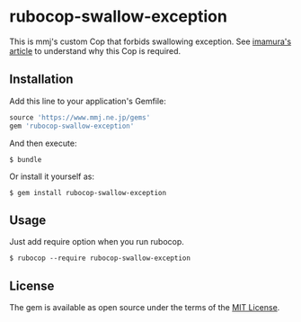 # rubocop-swallow-exception

This is mmj's custom Cop that forbids swallowing exception.
See [imamura's article](https://confluence.mmj.ne.jp/display/HAN/Do+not+swallow+exceptions)
to understand why this Cop is required.


## Installation

Add this line to your application's Gemfile:

```ruby
source 'https://www.mmj.ne.jp/gems'
gem 'rubocop-swallow-exception'
```

And then execute:

    $ bundle

Or install it yourself as:

    $ gem install rubocop-swallow-exception

## Usage

Just add require option when you run rubocop.

    $ rubocop --require rubocop-swallow-exception


## License

The gem is available as open source under the terms of the [MIT License](http://opensource.org/licenses/MIT).

